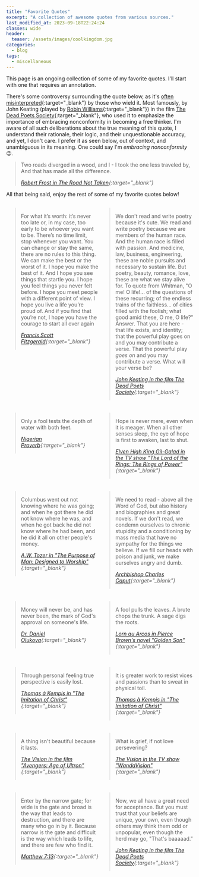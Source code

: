 ```yaml
---
title: "Favorite Quotes"
excerpt: "A collection of awesome quotes from various sources."
last_modified_at: 2023-09-18T22:24:24
classes: wide
header:
  teaser: /assets/images/coolkingdom.jpg
categories:
  - blog
tags:
  - miscellaneous
---
```


<style>
  .quote-container {
    display: grid;
    grid-template-columns: 1fr 1fr;
    grid-template-rows: 2fr;
    grid-column-gap: 5px;
    grid-row-gap: 5px;
    justify-items: stretch;
    align-items: start;
  }

  /* X-Small devices (portrait phones, less than 576px) */
  @media (max-width: 575.98px) {
    .quote-container {
      grid-template-columns: repeat(1, 1fr);
    }

    blockquote {
      margin: 1em 0 1em 0;
      border-bottom: 1px solid #cecfd1;
    }
  }

  /* Small devices (landscape phones, less than 768px) */
  @media (max-width: 767.98px) {
    .quote-container {
      grid-template-columns: repeat(1, 1fr);
    }

    blockquote {
      margin: 1em 0 1em 0;
      border-bottom: 1px solid #cecfd1;
    }
  }
</style>

This page is an ongoing collection of some of my favorite quotes. I'll start with one that requires an annotation.

There's some controversy surrounding the quote below, as it's [often misinterpreted](https://www.google.com/search?q=The+Road+Not+Taken+is+misinterpeted){:target="_blank"} by those who wield it. Most famously, by John Keating (played by [Robin Williams](https://en.wikipedia.org/wiki/Robin_Williams){:target="_blank"}) in the film [The Dead Poets Society](https://en.wikipedia.org/wiki/Dead_Poets_Society){:target="_blank"}, who used it to emphasize the importance of embracing nonconformity in becoming a free thinker. I'm aware of all such deliberations about the true meaning of this quote, I understand their rationale, their logic, and their unquestionable accuracy, and yet, I don't care. I prefer it as seen below, out of context, and unambiguous in its meaning. One could say I'm *embracing nonconformity* :wink:.

> Two roads diverged in a wood, and I - I took the one less traveled by, And that has made all the difference.
>
> <cite>[Robert Frost in The Road Not Taken](https://www.poetryfoundation.org/poems/44272/the-road-not-taken){:target="_blank"}</cite>

All that being said, enjoy the rest of some of my favorite quotes below!

<div class="quote-container" markdown="1">


> For what it’s worth: it’s never too late or, in my case, too early to be whoever you want to be. There’s no time limit, stop whenever you want. You can change or stay the same, there are no rules to this thing. We can make the best or the worst of it. I hope you make the best of it. And I hope you see things that startle you. I hope you feel things you never felt before. I hope you meet people with a different point of view. I hope you live a life you’re proud of. And if you find that you’re not, I hope you have the courage to start all over again
>
> <cite>[Francis Scott Fitzgerald](https://www.goodreads.com/quotes/7452670-for-what-it-s-worth-it-s-never-too-late-or-in){:target="_blank"}</cite>


> We don't read and write poetry because it's cute. We read and write poetry because we are members of the human race. And the human race is filled with passion. And medicine, law, business, engineering, these are noble pursuits and necessary to sustain life. But poetry, beauty, romance, love, these are what we stay alive for. To quote from Whitman, "O me! O life!... of the questions of these recurring; of the endless trains of the faithless... of cities filled with the foolish; what good amid these, O me, O life?" Answer. That you are here - that life exists, and identity; that the powerful play goes on and you may contribute a verse. That the powerful play *goes on* and you may contribute a verse. What will your verse be?
>
> <cite>[John Keating in the film The Dead Poets Society](https://en.wikipedia.org/wiki/Dead_Poets_Society){:target="_blank"}</cite>


> Only a fool tests the depth of water with both feet.
>
> <cite>[Nigerian Proverb](https://www.educationworld.com/a_tsl/TM/WS_african_proverbs.shtml){:target="_blank"}</cite>


> Hope is never mere, even when it is meager. When all other senses sleep, the eye of hope is first to awaken, last to shut.
>
> <cite>[Elven High King Gil-Galad in the TV show "The Lord of the Rings: The Rings of Power"](https://en.wikipedia.org/wiki/The_Lord_of_the_Rings:_The_Rings_of_Power){:target="_blank"}</cite>


> Columbus went out not knowing where he was going; and when he got there he did not know where he was, and when he got back he did not know where he had been, and he did it all on other people's money.
>
> <cite>[A.W. Tozer in "The Purpose of Man: Designed to Worship"](https://www.google.com/search?q=The+Purpose+of+Man+A.W.+Tozer){:target="_blank"}</cite>


> We need to read - above all the Word of God, but also history and biographies and great novels. If we don't read, we condemn ourselves to chronic stupidity and a conditioning by mass media that have no sympathy for the things we believe. If we fill our heads with poison and junk, we make ourselves angry and dumb.
>
> <cite>[Archbishop Charles Caput](https://catholicphilly.com/2017/07/homilies-speeches/whats-next-catholics-america-and-a-world-made-new/){:target="_blank"}</cite>


> Money will never be, and has never been, the mark of God's approval on someone's life.
>
> <cite>[Dr. Daniel Olukoya](https://www.google.com/search?q=Dr.+Daniel+Olukoya){:target="_blank"}</cite>


> A fool pulls the leaves. A brute chops the trunk. A sage digs the roots.
>
> <cite>[Lorn au Arcos in Pierce Brown's novel "Golden Son"](https://www.google.com/search?q=Golden+Son+Pierce+Brown){:target="_blank"}</cite>


> Through personal feeling true perspective is easily lost.
>
> <cite>[Thomas à  Kempis in "The Imitation of Christ"](https://www.google.com/search?q=the+imitation+of+christ+Thomas+%C3%A0+Kempis){:target="_blank"}</cite>


> It is greater work to resist vices and passions than to sweat in physical toil.
>
> <cite>[Thomas à  Kempis in "The Imitation of Christ"](https://www.google.com/search?q=the+imitation+of+christ+Thomas+%C3%A0+Kempis){:target="_blank"}</cite>


> A thing isn't beautiful because it lasts.
>
> <cite>[The Vision in the film "Avengers: Age of Ultron"](https://www.youtube.com/watch?v=SrSNQCa-C7A){:target="_blank"}</cite>


> What is grief, if not love persevering?
>
> <cite>[The Vision in the TV show "WandaVision"](https://www.youtube.com/watch?v=y6y0Dhj783w){:target="_blank"}</cite>


> Enter by the narrow gate; for wide is the gate and broad is the way that leads to destruction, and there are many who go in by it. Because narrow is the gate and difficult is the way which leads to life, and there are few who find it.
>
> <cite>[Matthew 7:13](https://www.biblegateway.com/passage/?search=Matthew+7%3A13&version=NKJV){:target="_blank"}</cite>


> Now, we all have a great need for acceptance. But you must trust that your beliefs are unique, your own, even though others may think them odd or unpopular, even though the herd may go, "That's baaaaad."
>
> <cite>[John Keating in the film The Dead Poets Society](https://en.wikipedia.org/wiki/Dead_Poets_Society){:target="_blank"}</cite>


</div>
